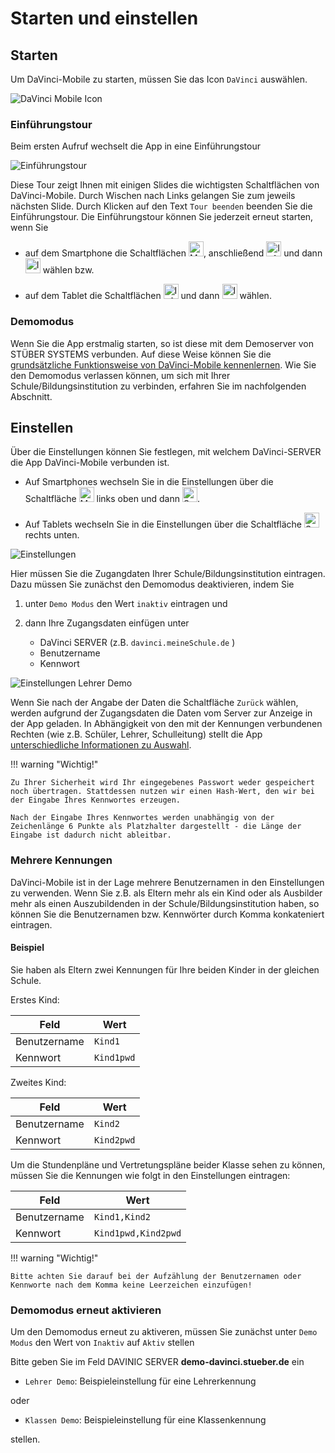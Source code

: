 # Starten und einstellen

## Starten

Um DaVinci-Mobile zu starten, müssen Sie das Icon `DaVinci` auswählen.

![DaVinci Mobile Icon](/assets/images/appicon.png)

### Einführungstour

Beim ersten Aufruf wechselt die App in eine Einführungstour 

![Einführungstour](/assets/images/appappletour.png)
 
Diese Tour zeigt Ihnen mit einigen Slides die wichtigsten Schaltflächen von DaVinci-Mobile. Durch Wischen nach Links gelangen Sie zum jeweils nächsten Slide. Durch Klicken auf den Text `Tour beenden` beenden Sie die Einführungstour. Die Einführungstour können Sie jederzeit erneut starten, wenn Sie 

* auf dem Smartphone die Schaltflächen <img src="/assets/images/appiconmenu.svg" alt="Menü Icon" height="24" width="24">, anschließend <img src="/assets/images/appiconinfo.svg" alt="Info Icon" height="24" width="24"> und dann <img src="/assets/images/appiconintro.svg" alt="Intro Icon" height="24" width="24"> wählen bzw.

* auf dem Tablet die Schaltflächen <img src="/assets/images/appiconinfo.svg" alt="Info Icon" height="24" width="24"> und dann <img src="/assets/images/appiconintro.svg" alt="Intro Icon" height="24" width="24"> wählen.

### Demomodus

Wenn Sie die App erstmalig starten, so ist diese mit dem Demoserver von STÜBER SYSTEMS verbunden. Auf diese Weise können Sie die [grundsätzliche Funktionsweise von DaVinci-Mobile kennenlernen](usage.md). Wie Sie den Demomodus  verlassen können, um sich mit Ihrer Schule/Bildungsinstitution zu verbinden, erfahren Sie im nachfolgenden Abschnitt.

## Einstellen

Über die Einstellungen können Sie festlegen, mit welchem DaVinci-SERVER die App DaVinci-Mobile verbunden ist. 

* Auf Smartphones wechseln Sie in die Einstellungen über die Schaltfläche <img src="/assets/images/appiconmenu.svg" alt="Menü Icon" height="24" width="24"> links oben und dann <img src="/assets/images/appiconsettings.svg" alt="Setting Icon" height="24" width="24">.

* Auf Tablets wechseln Sie in die Einstellungen über die Schaltfläche <img src="/assets/images/appiconsettings.svg" alt="Setting Icon" height="24" width="24"> rechts unten.

![Einstellungen](/assets/images/appapplesetting.png)

Hier müssen Sie die Zugangdaten Ihrer Schule/Bildungsinstitution eintragen. Dazu müssen Sie zunächst den Demomodus deaktivieren, indem Sie 

1. unter `Demo Modus` den Wert `inaktiv` eintragen und
 
2. dann Ihre Zugangsdaten einfügen unter

    * DaVinci SERVER (z.B. `davinci.meineSchule.de` )
    * Benutzername
    * Kennwort

![Einstellungen Lehrer Demo](/assets/images/appapplesetting2.png)

Wenn Sie nach der Angabe der Daten die Schaltfläche `Zurück` wählen, werden aufgrund der Zugangsdaten die Daten vom Server zur Anzeige in der App geladen. In Abhängigkeit von den mit der Kennungen verbundenen Rechten (wie z.B. Schüler, Lehrer, Schulleitung) stellt die App [unterschiedliche Informationen zu Auswahl](usage.md).

!!! warning "Wichtig!"

    Zu Ihrer Sicherheit wird Ihr eingegebenes Passwort weder gespeichert noch übertragen. Stattdessen nutzen wir einen Hash-Wert, den wir bei der Eingabe Ihres Kennwortes erzeugen.
	
    Nach der Eingabe Ihres Kennwortes werden unabhängig von der Zeichenlänge 6 Punkte als Platzhalter dargestellt - die Länge der Eingabe ist dadurch nicht ableitbar.

### Mehrere Kennungen

DaVinci-Mobile ist in der Lage mehrere Benutzernamen in den Einstellungen zu verwenden. Wenn Sie z.B. als Eltern mehr als ein Kind oder als Ausbilder mehr als einen Auszubildenden in der Schule/Bildungsinstitution haben, so können Sie die Benutzernamen bzw. Kennwörter durch Komma konkateniert eintragen. 

#### Beispiel

Sie haben als Eltern zwei Kennungen für Ihre beiden Kinder in der gleichen Schule.

Erstes Kind:

Feld         | Wert
------------ |------
Benutzername | `Kind1`
Kennwort     | `Kind1pwd`

Zweites Kind:

Feld         | Wert
------------ |------
Benutzername | `Kind2`
Kennwort     | `Kind2pwd`

Um die Stundenpläne und Vertretungspläne beider Klasse sehen zu können, müssen Sie die Kennungen wie folgt in den Einstellungen eintragen:

Feld            | Wert
--------------- | ----
Benutzername    | `Kind1,Kind2`
Kennwort        | `Kind1pwd,Kind2pwd`

!!! warning "Wichtig!"

    Bitte achten Sie darauf bei der Aufzählung der Benutzernamen oder Kennworte nach dem Komma keine Leerzeichen einzufügen!

### Demomodus erneut aktivieren 

Um den Demomodus erneut zu aktiveren, müssen Sie zunächst unter `Demo Modus` den Wert von `Inaktiv` auf `Aktiv` stellen

Bitte geben Sie im Feld DAVINIC SERVER **demo-davinci.stueber.de** ein

* `Lehrer Demo`: Beispieleinstellung für eine Lehrerkennung

oder

* `Klassen Demo`: Beispieleinstellung für eine Klassenkennung

stellen.
